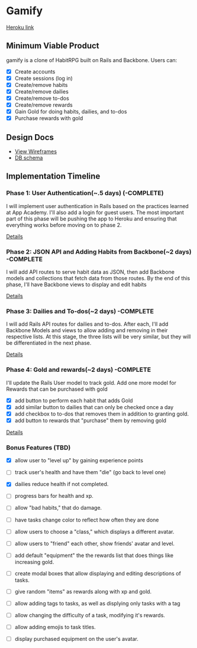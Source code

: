 # Gamify

[Heroku link][heroku]

[heroku]: https://gamify.herokuapp.com/

## Minimum Viable Product
gamify is a clone of HabitRPG built on Rails and Backbone. Users can:

- [x] Create accounts
- [x] Create sessions (log in)
- [x] Create/remove habits
- [x] Create/remove dailies
- [x] Create/remove to-dos
- [x] Create/remove rewards
- [x] Gain Gold for doing habits, dailies, and to-dos
- [x] Purchase rewards with gold

## Design Docs
* [View Wireframes][views]
* [DB schema][schema]

[views]: ./docs/views.md
[schema]: ./docs/schema.md

## Implementation Timeline

### Phase 1: User Authentication(~.5 days) (-COMPLETE)
I will implement user authentication in Rails based on the practices learned at
App Academy. I'll also add a login for guest users. The most important part of this
phase will be pushing the app to Heroku and ensuring that everything works
before moving on to phase 2.

[Details][phase-one]

### Phase 2: JSON API and Adding Habits from Backbone(~2 days) -COMPLETE
I will add API routes to serve habit data as JSON, then add Backbone
models and collections that fetch data from those routes. By the end of this
phase, I'll have Backbone views to display and edit habits

[Details][phase-two]

### Phase 3: Dailies and To-dos(~2 days) -COMPLETE
I will add Rails API routes for dailies and to-dos. After each, I'll add Backbone Models and views to allow adding and removing in their respective lists. At this stage, the three lists will be very similar, but they will be differentiated in the next phase.

[Details][phase-three]

### Phase 4: Gold and rewards(~2 days) -COMPLETE
I'll update the Rails User model to track gold. Add one more model for Rewards that can be purchased with gold
- [x] add button to perform each habit that adds Gold
- [x] add similar button to dailies that can only be checked once a day
- [x] add checkbox to to-dos that removes them in addition to granting gold.
- [x] add button to rewards that "purchase" them by removing gold

[Details][phase-four]

### Bonus Features (TBD)
- [x] allow user to "level up" by gaining experience points
- [ ] track user's health and have them "die" (go back to level one)
- [x] dailies reduce health if not completed.
- [ ] progress bars for health and xp.
- [ ] allow "bad habits," that do damage.
- [ ] have tasks change color to reflect how often they are done
- [ ] allow users to choose a "class," which displays a different avatar.
- [ ] allow users to "friend" each other, show friends' avatar and level.
- [ ] add default "equipment" the the rewards list that does things like increasing gold.
- [ ] create modal boxes that allow displaying and editing descriptions of tasks.
- [ ] give random "items" as rewards along with xp and gold.
- [ ] allow adding tags to tasks, as well as displying only tasks with a tag
- [ ] allow changing the difficulty of a task, modifying it's rewards.
- [ ] allow adding emojis to task titles.
- [ ] display purchased equipment on the user's avatar.


[phase-one]: ./docs/phases/phase1.md
[phase-two]: ./docs/phases/phase2.md
[phase-three]: ./docs/phases/phase3.md
[phase-four]: ./docs/phases/phase4.md
